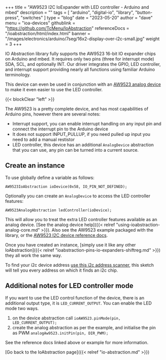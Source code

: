 +++
title = "AW9523 I2C IoExpander with LED controller - Arduino and mbed"
description = ""
tags = [ "arduino", "digital-io", "library", "button-press", "switches" ]
type = "blog"
date = "2023-05-20"
author =  "dave"
menu = "ioa-devices"
githublink = "https://github.com/TcMenu/IoAbstraction"
referenceDocs = "/ioabstraction/html/index.html"
banner = "/images/electronics/arduino/7seg/16x2-display-over-i2c-small.jpg"
weight = 3
+++

IO Abstraction library fully supports the AW9523 16-bit IO expander chips on Arduino and mbed. It requires only two pins (three for interrupt mode) SDA, SCL, and optionally INT. Our driver integrates the GPIO, LED controller, and interrupt support providing nearly all functions using familiar Arduino terminology.

This device can even be used in conjunction with an [AW9523 analog device](https://www.thecoderscorner.com/ref-docs/ioabstraction/html/class_a_w9523_analog_abstraction.html) to make it even easier to use the LED controller.

{{< blockClear "left" >}}

The AW9523 is a pretty complete device, and has most capabilities of Arduino pins, however there are several notes:

* Interrupt support, you can enable interrupt handling on any input pin and connect the interrupt pin to the Arduino device
* It does not support INPUT_PULLUP, if you need pulled up input you need to add a manual restistor
* LED controller, this device has an additional `AnalogDevice` abstraction that you can use, any pin can be turned into a current source.

## Create an instance

To use globally define a variable as follows:

    AW9523IoAbstraction ioDevice(0x58, IO_PIN_NOT_DEFINED);

Optionally you can create an `AnalogDevice` to access the LED controller features:

    AW9523AnalogAbstraction ledController(ioDevice);

This will allow you to treat the extra LED controller features available as an analog device. [See the analog device help]({{< relref "using-ioabstraction-analog-core.md" >}}). Also see the AW9523 example packaged with the library, or the [AW9523 I2C device reference docs](http://thecoderscorner.com/ref-docs/ioabstraction/html/class_a_w9523_io_abstraction.html).

Once you have created an instance, [simply use it like any other IoAbstraction]({{< relref "ioabstraction-pins-io-expanders-shiftreg.md" >}}) they all work the same way.

To find your i2c device address [use this i2c address scanner](https://playground.arduino.cc/Main/I2cScanner), this sketch will tell you every address on which it finds an i2c chip.

## Additional notes for LED controller mode

If you want to use the LED control function of the device, there is an additional output type, it is `LED_CURRENT_OUTPUT`. You can enable the LED mode two ways.

1. on the device abstraction call `ioAW9523.pinMode(pin, LED_CURRENT_OUTPUT);`
2. create the analog abstraction as per the example, and initialise the pin as PWM `analogAw9523.initPin(pin, DIR_PWM);`

See the reference docs linked above or example for more information.

[Go back to the IoAbstraction page]({{< relref "io-abstraction.md" >}})
